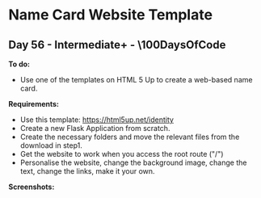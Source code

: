 # Name Card Website Template
## Day 56 - Intermediate+ - \100DaysOfCode

**To do:**
* Use one of the templates on HTML 5 Up to create a web-based name card.

**Requirements:**
* Use this template: https://html5up.net/identity
* Create a new Flask Application from scratch.
* Create the necessary folders and move the relevant files from the download in step1.
* Get the website to work when you access the root route ("/")
* Personalise the website, change the background image, change the text, change the links, make it your own.

**Screenshots:**

![]()
